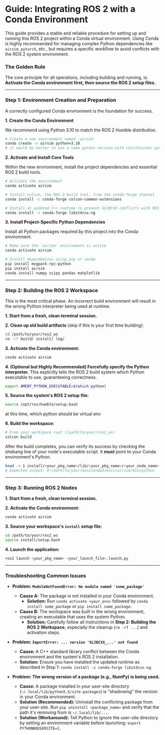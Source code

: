 # Guide: Integrating ROS 2 with a Conda Environment

This guide provides a stable and reliable procedure for setting up and running this ROS 2 project within a Conda virtual environment. Using Conda is highly recommended for managing complex Python dependencies like `airsim`, `pytorch`, etc., but requires a specific workflow to avoid conflicts with the ROS 2 system environment.

### The Golden Rule

The core principle for all operations, including building and running, is:
**Activate the Conda environment first, then source the ROS 2 setup files.**

---

### Step 1: Environment Creation and Preparation

A correctly configured Conda environment is the foundation for success.

**1. Create the Conda Environment**

We recommend using Python 3.10 to match the ROS 2 Humble distribution.

```bash
# Create a new environment named 'airsim'
conda create -n airsim python=3.10
# it would be better to use a same python version with /usr/bin/env python3, for example in my ubuntu, it is python==3.10.12
```

**2. Activate and Install Core Tools**

Within the new environment, install the project dependencies and essential ROS 2 build tools.

```bash
# Activate the environment
conda activate airsim

# Install colcon, the ROS 2 build tool, from the conda-forge channel
conda install -c conda-forge colcon-common-extensions

# Install an updated C++ runtime to prevent GLIBCXX conflicts with ROS 2
conda install -c conda-forge libstdcxx-ng
```

**3. Install Project-Specific Python Dependencies**

Install all Python packages required by this project into the Conda environment.

```bash
# Make sure the 'airsim' environment is active
conda activate airsim

# Install dependencies using pip or conda
pip install msgpack-rpc-python
pip install airsim
conda install numpy scipy pandas matplotlib
```


---

### Step 2: Building the ROS 2 Workspace

This is the most critical phase. An incorrect build environment will result in the wrong Python interpreter being used at runtime.

**1. Start from a fresh, clean terminal session.**

**2. Clean up old build artifacts** (skip if this is your first time building):
```bash
cd /path/to/your/ros2_ws
rm -rf build/ install/ log/
```

**3. Activate the Conda environment:**
```bash
conda activate airsim
```

**4. (Optional but Highly Recommended) Forcefully specify the Python interpreter.**
This explicitly tells the ROS 2 build system which Python executable to use, guaranteeing correctness.
```bash
export AMENT_PYTHON_EXECUTABLE=$(which python)
```

**5. Source the system's ROS 2 setup file:**
```bash
source /opt/ros/humble/setup.bash
```
at this time, which python should be virtual env

**6. Build the workspace:**
```bash
# From your workspace root (/path/to/your/ros2_ws)
colcon build
```

After the build completes, you can verify its success by checking the shebang line of your node's executable script. It **must** point to your Conda environment's Python.
```bash
head -n 1 install/<your_pkg_name>/lib/<your_pkg_name>/<your_node_name>
# Expected output: #!/path/to/your/miniconda3/envs/airsim/bin/python
```

---

### Step 3: Running ROS 2 Nodes

**1. Start from a fresh, clean terminal session.**

**2. Activate the Conda environment:**
```bash
conda activate airsim
```

**3. Source your workspace's `install` setup file:**
```bash
cd /path/to/your/ros2_ws
source install/setup.bash
```

**4. Launch the application:**
```bash
ros2 launch <your_pkg_name> <your_launch_file>.launch.py
```

---

### Troubleshooting Common Issues

* **Problem: `ModuleNotFoundError: No module named 'some_package'`**
    * **Cause A:** The package is not installed in your Conda environment.
        * **Solution:** Run `conda activate <your_env>` followed by `conda install some_package` or `pip install some_package`.
    * **Cause B:** The workspace was built in the wrong environment, creating an executable that uses the system Python.
        * **Solution:** Carefully follow all instructions in **Step 2: Building the ROS 2 Workspace**, especially the cleanup (`rm -rf ...`) and activation steps.

* **Problem: `ImportError: ... version 'GLIBCXX_...' not found`**
    * **Cause:** A C++ standard library conflict between the Conda environment and the system's ROS 2 installation.
    * **Solution:** Ensure you have installed the updated runtime as described in Step 1: `conda install -c conda-forge libstdcxx-ng`.

* **Problem: The wrong version of a package (e.g., NumPy) is being used.**
    * **Cause:** A package installed in your user-site directory (`~/.local/lib/pythonX.X/site-packages`) is "shadowing" the version in your Conda environment.
    * **Solution (Recommended):** Uninstall the conflicting package from your user-site. Run `pip uninstall <package_name>` and verify that the path it's removing from is `~/.local/lib/...`.
    * **Solution (Workaround):** Tell Python to ignore the user-site directory by setting an environment variable before launching: `export PYTHONNOUSERSITE=1`.